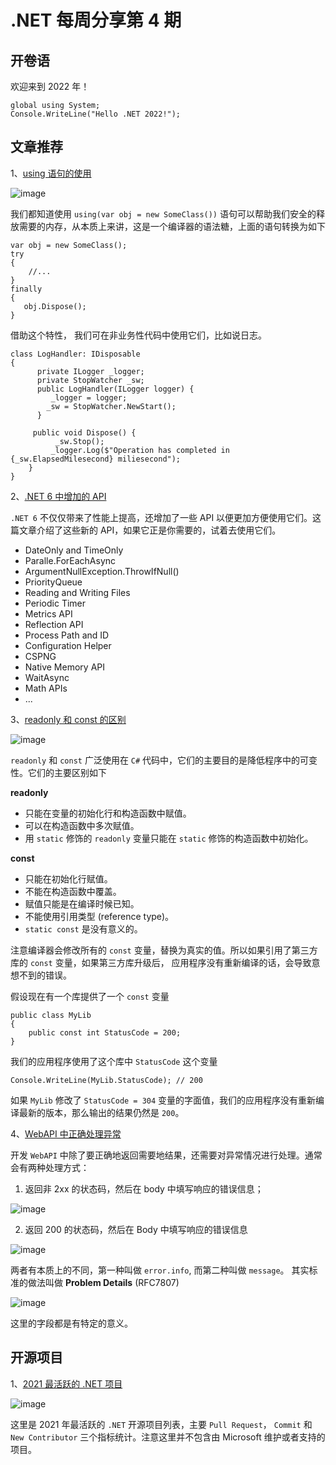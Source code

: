 # .NET 每周分享第 4 期

## 开卷语

欢迎来到 2022 年！

```Csharp
global using System;
Console.WriteLine("Hello .NET 2022!");
```

## 文章推荐

1、[using 语句的使用](https://www.youtube.com/watch?v=iqt7bqAm27U&ab_channel=NickChapsas)

![image](https://github.com/DotNETWeekly-io/DotNetWeekly/assets/11272110/a68a8dc0-69de-474c-a9fa-30606bd400eb)

我们都知道使用 `using(var obj = new SomeClass())` 语句可以帮助我们安全的释放需要的内存，从本质上来讲，这是一个编译器的语法糖，上面的语句转换为如下

```Csharp
var obj = new SomeClass();
try
{
    //...
}
finally
{
   obj.Dispose();
}
```

借助这个特性， 我们可在非业务性代码中使用它们，比如说日志。

```Csharp
class LogHandler: IDisposable
{
      private ILogger _logger;
      private StopWatcher _sw;
      public LogHandler(ILogger logger) {
         _logger = logger;
        _sw = StopWatcher.NewStart();
      }

     public void Dispose() {
          _sw.Stop();
         _logger.Log($"Operation has completed in {_sw.ElapsedMilesecond} miliesecond");
    }
}
```

2、[.NET 6 中增加的 API](https://blog.okyrylchuk.dev/20-new-apis-in-net-6)

`.NET 6` 不仅仅带来了性能上提高，还增加了一些 API 以便更加方便使用它们。这篇文章介绍了这些新的 API，如果它正是你需要的，试着去使用它们。

- DateOnly and TimeOnly
- Paralle.ForEachAsync
- ArgumentNullException.ThrowIfNull()
- PriorityQueue
- Reading and Writing Files
- Periodic Timer
- Metrics API
- Reflection API
- Process Path and ID
- Configuration Helper
- CSPNG
- Native Memory API
- WaitAsync
- Math APIs
- ...

3、[readonly 和 const 的区别](https://medium.com/@serhat21zor/c-readonly-vs-const-43a1799fd07d)

![image](https://github.com/DotNETWeekly-io/DotNetWeekly/assets/11272110/53e25614-f10d-4150-aa32-e828fe7a85f1)

`readonly` 和 `const` 广泛使用在 `C#` 代码中，它们的主要目的是降低程序中的可变性。它们的主要区别如下

**readonly**

- 只能在变量的初始化行和构造函数中赋值。
- 可以在构造函数中多次赋值。
- 用 `static` 修饰的 `readonly` 变量只能在 `static` 修饰的构造函数中初始化。

**const**

- 只能在初始化行赋值。
- 不能在构造函数中覆盖。
- 赋值只能是在编译时候已知。
- 不能使用引用类型 (reference type)。
- `static const` 是没有意义的。

注意编译器会修改所有的 `const` 变量，替换为真实的值。所以如果引用了第三方库的 `const` 变量，如果第三方库升级后， 应用程序没有重新编译的话，会导致意想不到的错误。

假设现在有一个库提供了一个 `const` 变量

```Csharp
public class MyLib
{
    public const int StatusCode = 200;
}
```

我们的应用程序使用了这个库中 `StatusCode` 这个变量

```Csharp
Console.WriteLine(MyLib.StatusCode); // 200
```

如果 `MyLib` 修改了 `StatusCode = 304` 变量的字面值，我们的应用程序没有重新编译最新的版本，那么输出的结果仍然是 `200`。

4、[WebAPI 中正确处理异常](https://codeopinion.com/problem-details-for-better-rest-http-api-errors/)

开发 `WebAPI` 中除了要正确地返回需要地结果，还需要对异常情况进行处理。通常会有两种处理方式：

1. 返回非 2xx 的状态码，然后在 body 中填写响应的错误信息；

![image](https://github.com/DotNETWeekly-io/DotNetWeekly/assets/11272110/66df84e8-3652-47d0-86f0-5041cb5a7675)

2. 返回 200 的状态码，然后在 Body 中填写响应的错误信息

![image](https://github.com/DotNETWeekly-io/DotNetWeekly/assets/11272110/91820f3b-04b1-4a9e-b267-2acc35080b58)

两者有本质上的不同，第一种叫做 `error.info`, 而第二种叫做 `message`。 其实标准的做法叫做 **Problem Details** (RFC7807)

![image](https://github.com/DotNETWeekly-io/DotNetWeekly/assets/11272110/d0f7752a-32f7-44fa-bea1-5202af18149c)

这里的字段都是有特定的意义。

## 开源项目

1、[2021 最活跃的 .NET 项目](https://twitter.com/sbwalker/status/1476976431972462601)

![image](https://github.com/DotNETWeekly-io/DotNetWeekly/assets/11272110/dc3b86af-71ee-4c1c-8850-d035561ca819)

这里是 2021 年最活跃的 `.NET` 开源项目列表，主要 `Pull Request`， `Commit` 和 `New Contributor` 三个指标统计。注意这里并不包含由 Microsoft 维护或者支持的项目。
